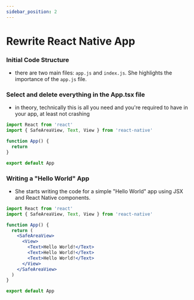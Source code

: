 ```yaml
---
sidebar_position: 2
---
```


# Rewrite React Native App

### Initial Code Structure

- there are two main files: `app.js` and `index.js`. She highlights the importance of the `app.js` file.

### **Select and delete everything in the App.tsx file**

- in theory, technically this is all you need and you're required to have in your app, at least not crashing

```jsx
import React from 'react'
import { SafeAreaView, Text, View } from 'react-native'

function App() {
  return
}

export default App
```

### **Writing a "Hello World" App**

- She starts writing the code for a simple "Hello World" app using JSX and React Native components.

```jsx
import React from 'react'
import { SafeAreaView, Text, View } from 'react-native'

function App() {
  return (
    <SafeAreaView>
      <View>
        <Text>Hello World!</Text>
        <Text>Hello World!</Text>
        <Text>Hello World!</Text>
      </View>
    </SafeAreaView>
  )
}

export default App
```
